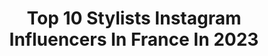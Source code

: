---
title: Top 10 Stylists Instagram Influencers In France In 2023
description: >-
  Find top stylists Instagram influencers in France in 2023. Most popular hashtags: #ootd #outfitinspiration #swimwear.
platform: Instagram
hits: 501
text_top: Discover the top-rated Instagram influencers on inBeat.
text_bottom: Our database aggregates 501 Instagram influencers like this in France for you to connect with.
profiles:
  - username: "lioumonn"
    fullname: >-
      劉芒
    bio: >-
      lioumonn@gmail.com 👆Work👆 ✨🚀✨ ✨🌜✨✨🚀✨✨ ☁☁☁🚀YouTuber ☁☁🚀Stylist☁️☁ ☁🚀Editor☁☁️☁️ 🚀🏦🏢⛪🏬🏣🏪 YT新片🎬 真正的說話小天才康永哥來了！
    location: "France"
    followers: 481802
    engagement: 598
    commentsToLikes: 0.006196
    id: ckapaqnjxx3mz0i7831zw4a2g
    verified: false
    hashtags: "#sodastream, #microbag, #chanelwatches, #1971"
  - username: "peterpapapetrou1"
    fullname: >-
      Peter Papapetrou
    bio: >-
      Fashion Stylist,Style Expert 🧿 🇨🇦& 🇳🇱 Inquires: Roseanna@plutinogroup.com
    location: "France"
    followers: 21950
    engagement: 365
    commentsToLikes: 0.126038
    id: ck0vv40mnnfx80i194j6o0pew
    verified: false
    hashtags: "#family, #stylist, #runway, #fashion"
  - username: "cyril_guillemin"
    fullname: >-
      Cyril Guillemin
    bio: >-
      Celebrities stylist | CM | Former athlete Founder @cyca.agency cyril.inquiries@gmail.com
    location: "France"
    followers: 213403
    engagement: 95
    commentsToLikes: 0.035810
    id: ck5zttwaj13yd0i145jyxgshc
    verified: false
    hashtags: "#pfw, #fashionweek, #paris, #dior"
  - username: "hayerelola"
    fullname: >-
      𝕃𝕒𝕝𝕠
    bio: >-
      a tiny fashion lover 🧚🏼 Not your girl gang Styliste 📩 : lola.hyr@gmail.com
    location: "France"
    followers: 13056
    engagement: 747
    commentsToLikes: 0.096622
    id: ck136lb4d71tt0i19m5crkyeq
    verified: false
    hashtags: "#contentcreator, #outfitoftheday, #ootdfashion, #notyourgirl"
  - username: "justinebrouill"
    fullname: >-
      JUSTINE BROUILLETTE
    bio: >-
      Canada Styliste | Blogueuse justine.brouillette@gmail.com
    location: "France"
    followers: 47081
    engagement: 370
    commentsToLikes: 0.032503
    id: ck55mvs7w4xmt0i11ri5jgn7h
    verified: false
    hashtags: "#proseccodoc, #pub, #protectyourway, #offpartenaire"
  - username: "chloedebarros"
    fullname: >-
      Chloé De Barros
    bio: >-
      Créatrice, styliste et fondatrice @chloedebarroscollection chloedebarrospro@gmail.com
    location: "France"
    followers: 41046
    engagement: 443
    commentsToLikes: 0.057840
    id: ck5hmtnthmlqi0i1156klrln6
    verified: false
    hashtags: "#revolveinbloom, #sponsored, #justfabpartner, #teamjustfab"
  - username: "mcristinastyling"
    fullname: >-
      cristina gomes
    bio: >-
      Stylist/ Image Consultant⚡ Bordeaux 📍 cristina.fonseca.gomes@gmail.com 📩
    location: "France"
    followers: 12332
    engagement: 609
    commentsToLikes: 0.068114
    id: ck5zxexvg7vu90i14wawi521w
    verified: false
    hashtags: "#ootd, #ootdfashion, #summer, #interiordesign"
  - username: "rania_sgn"
    fullname: >-
      𝐋𝐀 𝐑𝐀𝐍𝐈𝐀 𝐍
    bio: >-
      𝙑𝙚𝙣𝙞 • 𝙑𝙞𝙙𝙞 • 𝘼𝙢𝙖𝙫𝙞 🇩🇿 •Beauté🌺 lifestyle 🌺Styliste •CEO @rania.s_inspiration •📩Rania19209@gmail.com
    location: "France"
    followers: 56403
    engagement: 275
    commentsToLikes: 0.087678
    id: ck6ufw56tzhbj0j71eum5arq7
    verified: false
    hashtags: ""
  - username: "official_thuggergirl"
    fullname: >-
      Beautiful_thuggergirl🔺
    bio: >-
      •stylist/fashion designer Business page : @boe_luxury 🛍💰
    location: "France"
    followers: 7130
    engagement: 891
    commentsToLikes: 0.073293
    id: ck8swwn2kfhx40j78gjg66b20
    verified: false
    hashtags: "#explorepage, #fyp, #staysafe, #explore"
  - username: "clementinemacneice"
    fullname: >-
      Clémentine MacNeice
    bio: >-
      Fashion & Celebrity Stylist Outfits, Lifestyle, Home Bride to be 💍 📧clementinemacneice@gmail.com @thecollaborationsagency
    location: "France"
    followers: 69632
    engagement: 305
    commentsToLikes: 0.168865
    id: ck5cfimz5n18q0i11xqyjrwhg
    verified: false
    hashtags: "#summerstyle, #ootd, #home, #weekend"
---
